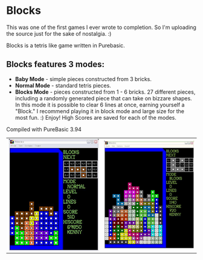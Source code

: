 Blocks
======

This was one of the first games I ever wrote to completion. So I'm uploading the source just for the sake of nostalgia. :)

Blocks is a tetris like game written in Purebasic.

## Blocks features 3 modes:		
- <b>Baby Mode</b> - simple pieces constructed from 3 bricks.<br/>
- <b>Normal Mode</b> - standard tetris pieces.<br/>
- <b>Blocks Mode</b> - pieces constructed from 1 - 6 bricks. 27 different pieces, including a randomly generated piece that can take on bizzare shapes. In this mode it is possible to clear 6 lines at once, earning yourself a "Block." I recommend playing it in block mode and large size for the most fun. :) Enjoy!
High Scores are saved for each of the modes.<br/>

Compiled with PureBasic 3.94

<table>
<tr>
    <td>
        <img src="/screenshots/screenshot.JPG" width="400px"/>
    </td>
    <td>
        <img src="/screenshots/screenshot4.JPG" width="400px"/>
    </td>
</tr>
</table>
